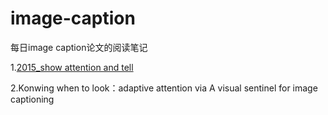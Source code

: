 # image-caption
每日image caption论文的阅读笔记

1.[2015_show attention and tell](https://github.com/Jasonzhu0314/image-caption-learning/blob/master/paper_list/show_and_tell_attention.md)

2.Konwing when to look：adaptive attention via A visual sentinel for image captioning
